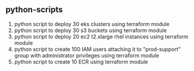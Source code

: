 ## python-scripts

1. python script to deploy 30 eks clusters using terraform module
2. python script to deploy 30 s3 buckets using terraform module
3. python script to deploy 20 ec2 t2.xlarge rhel instances using terraform module
4. python script to create 100 IAM users attaching it to "prod-support" group with administrator privileges using terraform module
5. python script to create 10 ECR using terraform module
